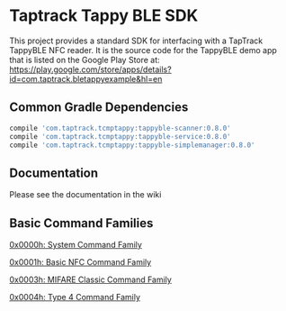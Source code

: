 # Taptrack Tappy BLE SDK
This project provides a standard SDK for interfacing with a TapTrack TappyBLE NFC reader.  It is the source code for the TappyBLE demo app that is listed on the Google Play Store at:
https://play.google.com/store/apps/details?id=com.taptrack.bletappyexample&hl=en

## Common Gradle Dependencies
```groovy
compile 'com.taptrack.tcmptappy:tappyble-scanner:0.8.0'
compile 'com.taptrack.tcmptappy:tappyble-service:0.8.0'
compile 'com.taptrack.tcmptappy:tappyble-simplemanager:0.8.0'
```

## Documentation
Please see the documentation in the wiki

## Basic Command Families

[0x0000h: System Command Family](https://github.com/TapTrack/System-Command-Family)

[0x0001h: Basic NFC Command Family](https://github.com/TapTrack/BasicNfc-Command-Family)

[0x0003h: MIFARE Classic Command Family](https://github.com/TapTrack/MifareClassic-Command-Family)

[0x0004h: Type 4 Command Family](https://github.com/TapTrack/Type4-Command-Family)
